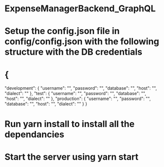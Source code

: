 # ExpenseManagerBackend_GraphQL

# Setup the config.json file in config/config.json with the following structure with the DB credentials
# {
  "development": {
    "username": "",
    "password": "",
    "database": "",
    "host": "",
    "dialect": ""
  },
  "test": {
    "username": "",
    "password": "",
    "database": "",
    "host": "",
    "dialect": ""
  },
  "production": {
    "username": "",
    "password": "",
    "database": "",
    "host": "",
    "dialect": ""
  }
}

# Run yarn install to install all the dependancies 

# Start the server using yarn start

